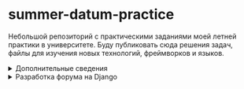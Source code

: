 # summer-datum-practice

Небольшой репозиторий с практическими заданиями моей летней практики в университете. Буду публиковать сюда решения задач, файлы для изучения новых технологий, фреймворков и языков.

<details><summary>Дополнительные сведения</summary>

| Изученные технологии | Процессы |
| ------ | ------ |
| 1. Docker | Начал изучение докера. Научился паковать перве контейнеры |
| 2. Django | Научился работать с базами данных SQL через python |
</details>

<details><summary>Разработка форума на Django</summary>

Небольшой проект, который я разрабатывал по гайду с proglib. Постарался реализовать собственный форум с админпанелью, аккаунтами, и возможность писать статьи с собственного аккаунта. Всё реализовано на Django. Для меня это новая технология, которую очень интересно осваивать.

## Навыки которые я получил в ходе выполнения проекта

| Освоенные навыки | Описание |
| ------ | ------ |
| startapp, startproject, manage.py runserver, createsuperuser | Научился использовать основные команды для реализации проекта|
| makemigrations, migrate | Научился использовать миграции и выстраивать основные связи баз данных |
| templates | Познакомился с templates, узнал что с их помощью добавляются страницы с собственными стилями для приложения Django |
| Правильная структура проекта | Научился выстраивать правильную структуру django проекта и внутренних приложений |
| crispy-forms | Познакомился с дополнительной библиотекой для реализации Django проектов, необходимой для создания форм и получения данных от клиента |
| POST | Познакомился с POST запросами, понял для чего они нужны |
| LoginView | Узнал что LoginView перестаёт работать в Django 5.0 |
| JSON | Узнал что с помощью JSONа поступают запросы на фронт |

## Чтобы запустить проект необходимо выполнить следующие действия

```
virtualenv venv -p python3
source venv/bin/activate
pip3 install crispy-bootstrap4
pip3 install django-crispy-forms
pip3 install pillow
pip3 install Django==4.1.0
python3 manage.py runserver
```
</details>
